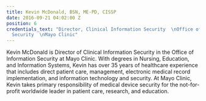 ```yaml
---
title: Kevin McDonald, BSN, ME-PD, CISSP
date: 2016-09-21 04:02:00 Z
position: 6
credentials_text: "Director, Clinical Information Security  \nOffice of Information
  Security  \nMayo Clinic"
---
```


Kevin McDonald is Director of Clinical Information Security in the Office of Information Security at Mayo Clinic. With degrees in Nursing, Education, and Information Systems, Kevin has over 35 years of healthcare experience that includes direct patient care, management, electronic medical record implementation, and information technology and security. At Mayo Clinic, Kevin takes primary responsibility of medical device security for the not-for-profit worldwide leader in patient care, research, and education.